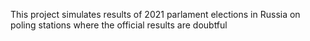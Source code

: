 This project simulates results of 2021 parlament elections in Russia on poling stations where the official results are doubtful 